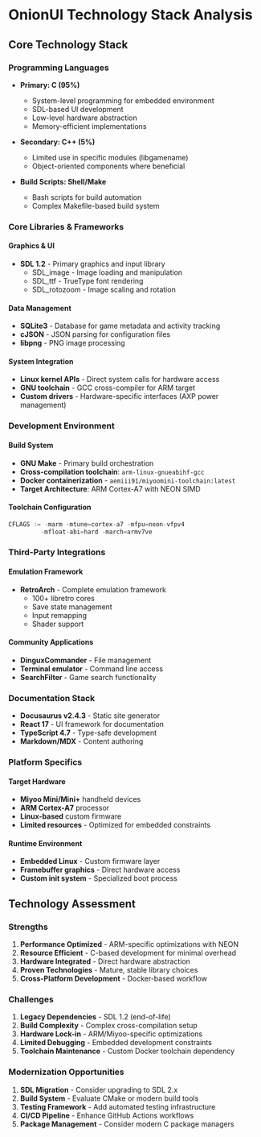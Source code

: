 # OnionUI Technology Stack Analysis

## Core Technology Stack

### Programming Languages
- **Primary: C (95%)**
  - System-level programming for embedded environment
  - SDL-based UI development
  - Low-level hardware abstraction
  - Memory-efficient implementations

- **Secondary: C++ (5%)**
  - Limited use in specific modules (libgamename)
  - Object-oriented components where beneficial

- **Build Scripts: Shell/Make**
  - Bash scripts for build automation
  - Complex Makefile-based build system

### Core Libraries & Frameworks

#### Graphics & UI
- **SDL 1.2** - Primary graphics and input library
  - SDL_image - Image loading and manipulation
  - SDL_ttf - TrueType font rendering
  - SDL_rotozoom - Image scaling and rotation

#### Data Management
- **SQLite3** - Database for game metadata and activity tracking
- **cJSON** - JSON parsing for configuration files
- **libpng** - PNG image processing

#### System Integration
- **Linux kernel APIs** - Direct system calls for hardware access
- **GNU toolchain** - GCC cross-compiler for ARM target
- **Custom drivers** - Hardware-specific interfaces (AXP power management)

### Development Environment

#### Build System
- **GNU Make** - Primary build orchestration
- **Cross-compilation toolchain**: `arm-linux-gnueabihf-gcc`
- **Docker containerization** - `aemiii91/miyoomini-toolchain:latest`
- **Target Architecture**: ARM Cortex-A7 with NEON SIMD

#### Toolchain Configuration
```c
CFLAGS := -marm -mtune=cortex-a7 -mfpu=neon-vfpv4 
         -mfloat-abi=hard -march=armv7ve
```

### Third-Party Integrations

#### Emulation Framework
- **RetroArch** - Complete emulation framework
  - 100+ libretro cores
  - Save state management
  - Input remapping
  - Shader support

#### Community Applications
- **DinguxCommander** - File management
- **Terminal emulator** - Command line access
- **SearchFilter** - Game search functionality

### Documentation Stack
- **Docusaurus v2.4.3** - Static site generator
- **React 17** - UI framework for documentation
- **TypeScript 4.7** - Type-safe development
- **Markdown/MDX** - Content authoring

### Platform Specifics

#### Target Hardware
- **Miyoo Mini/Mini+** handheld devices
- **ARM Cortex-A7** processor
- **Linux-based** custom firmware
- **Limited resources** - Optimized for embedded constraints

#### Runtime Environment
- **Embedded Linux** - Custom firmware layer
- **Framebuffer graphics** - Direct hardware access
- **Custom init system** - Specialized boot process

## Technology Assessment

### Strengths
1. **Performance Optimized** - ARM-specific optimizations with NEON
2. **Resource Efficient** - C-based development for minimal overhead
3. **Hardware Integrated** - Direct hardware abstraction
4. **Proven Technologies** - Mature, stable library choices
5. **Cross-Platform Development** - Docker-based workflow

### Challenges
1. **Legacy Dependencies** - SDL 1.2 (end-of-life)
2. **Build Complexity** - Complex cross-compilation setup
3. **Hardware Lock-in** - ARM/Miyoo-specific optimizations
4. **Limited Debugging** - Embedded development constraints
5. **Toolchain Maintenance** - Custom Docker toolchain dependency

### Modernization Opportunities
1. **SDL Migration** - Consider upgrading to SDL 2.x
2. **Build System** - Evaluate CMake or modern build tools
3. **Testing Framework** - Add automated testing infrastructure
4. **CI/CD Pipeline** - Enhance GitHub Actions workflows
5. **Package Management** - Consider modern C package managers
